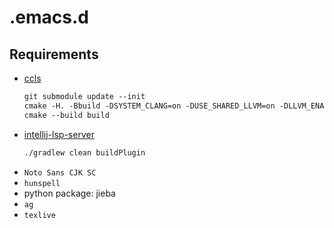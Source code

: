 # .emacs.d
## Requirements
- [ccls](https://github.com/MaskRay/ccls)
  ```Makefile
  git submodule update --init
  cmake -H. -Bbuild -DSYSTEM_CLANG=on -DUSE_SHARED_LLVM=on -DLLVM_ENABLE_RTTI=on
  cmake --build build
  ```
- [intellij-lsp-server](https://github.com/Ruin0x11/intellij-lsp-server)
  ```Makefile
  ./gradlew clean buildPlugin
  ```
- `Noto Sans CJK SC`
- `hunspell`
- python package: jieba
- `ag`
- `texlive`
